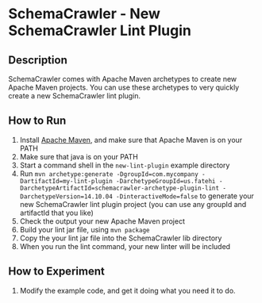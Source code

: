 # SchemaCrawler - New SchemaCrawler Lint Plugin

## Description
SchemaCrawler comes with Apache Maven archetypes to create new Apache Maven projects.
You can use these archetypes to very quickly create a new SchemaCrawler lint plugin.

## How to Run
1. Install [Apache Maven](http://maven.apache.org/), and make sure that Apache Maven is on your PATH 
2. Make sure that java is on your PATH
3. Start a command shell in the `new-lint-plugin` example directory 
4. Run `mvn archetype:generate -DgroupId=com.mycompany -DartifactId=my-lint-plugin
  -DarchetypeGroupId=us.fatehi -DarchetypeArtifactId=schemacrawler-archetype-plugin-lint -DarchetypeVersion=14.10.04
  -DinteractiveMode=false` to generate your new SchemaCrawler lint plugin project (you can use any groupId and artifactId that you like)
5. Check the output your new Apache Maven project
6. Build your lint jar file, using `mvn package`
7. Copy the your lint jar file into the SchemaCrawler lib directory
8. When you run the lint command, your new linter will be included

## How to Experiment
1. Modify the example code, and get it doing what you need it to do. 
